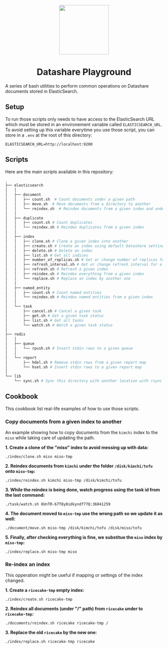 <p align="center">
<a href="https://datashare.icij.org/">
  <img src="https://datashare.icij.org/android-chrome-512x512.png" width="158px">
</a>
</p>
<h1 align="center">Datashare Playground</h1>

A series of bash utilities to perform common operations on Datashare documents stored in ElasticSearch.

## Setup

To run those scripts only needs to have access to the ElasticSearch URL which must be stored in an 
environement variable called `ELASTICSEARCH_URL`. To avoid setting up this variable everytime you
use those script, you can store in a `.env` at the root of this directory:

```
ELASTICSEARCH_URL=http://localhost:9200
```

## Scripts

Here are the main scripts available in this repository:

```bash
.
├── elasticsearch
│   │
│   ├── document
│   │   ├── count.sh  # Count documents under a given path
│   │   ├── move.sh  # Move documents from a directory to another
│   │   └── reindex.sh  # Reindex documents from a given index and under a specific directory
│   │
│   ├── duplicate
│   │   ├── count.sh # Count duplicates
│   │   └── reindex.sh # Reindex duplicates from a given index
│   │
│   ├── index
│   │   ├── clone.sh # Clone a given index into another
│   │   ├── create.sh # Create an index using default Datashare settings
│   │   ├── delete.sh # Delete an index
│   │   ├── list.sh # Get all indices
│   │   ├── number_of_replicas.sh # Get or change number of replicas for a given index
│   │   ├── refresh_interval.sh # Get or change refresh interval for a given index
│   │   ├── refresh.sh # Refresh a given index
│   │   ├── reindex.sh # Reindex everything from a given index
│   │   └── replace.sh # Replace an index by another one
│   │
│   ├── named_entity
│   │   ├── count.sh # Count named entities
│   │   └── reindex.sh # Reindex named entities from a given index
│   │
│   └── task
│       ├── cancel.sh # Cancel a given task
│       ├── get.sh # Get a given task status
│       ├── list.sh # Get all tasks
│       └── watch.sh # Watch a given task status
│
├── redis
│   │
│   ├── queue
│   │   └── rpush.sh # Insert stdin rows to a given queue
│   │
│   └── report
│       ├── hdel.sh # Remove stdin rows from a given report map
│       └── hset.sh # Insert stdin rows to a given report map
│
└── lib
    └── sync.sh # Sync this directory with another location with rsync
```

## Cookbook

This cookbook list real-life examples of how to use those scripts.

### Copy documents from a given index to another

An example showing how to copy documents from the `kimchi` index to the `miso` while taking care of updating the path.

**1. Create a clone of the "miso" index to avoid messing up with data:**

```
./index/clone.sh miso miso-tmp
```

**2. Reindex documents from `kimchi` under the folder `/disk/kimchi/tofu` onto `miso-tmp`:**

```
./index/reindex.sh kimchi miso-tmp /disk/kimchi/tofu
```

**3. While the reindex is being done, watch progress using the task id from the last command:**

```
./task/watch.sh 8UnTR-67T8y0idkyndf77Q:36041259
```

**4. The document moved to `miso-tmp` use the wrong path so we update it as well:**

```
./document/move.sh miso-tmp /disk/kimchi/tofu /disk/miso/tofu
```

**5. Finally, after checking everything is fine, we substitue the `miso` index by `miso-tmp`:**

```
./index/replace.sh miso-tmp miso
```

### Re-index an index

This opperation might be useful if mapping or settings of the index changed. 


**1. Create a `ricecake-tmp` empty index:**

```
./index/create.sh ricecake-tmp
```

**2. Reindex all documents (under "/" path) from `ricecake` under to `ricecake-tmp`:**

```
./documents/reindex.sh ricecake ricecake-tmp /
```

**3. Replace the old `ricecake` by the new one:**

```
./index/replace.sh ricecake-tmp ricecake
```
